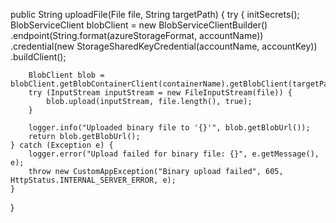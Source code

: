 public String uploadFile(File file, String targetPath) {
    try {
        initSecrets();
        BlobServiceClient blobClient = new BlobServiceClientBuilder()
                .endpoint(String.format(azureStorageFormat, accountName))
                .credential(new StorageSharedKeyCredential(accountName, accountKey))
                .buildClient();

        BlobClient blob = blobClient.getBlobContainerClient(containerName).getBlobClient(targetPath);
        try (InputStream inputStream = new FileInputStream(file)) {
            blob.upload(inputStream, file.length(), true);
        }

        logger.info("Uploaded binary file to '{}'", blob.getBlobUrl());
        return blob.getBlobUrl();
    } catch (Exception e) {
        logger.error("Upload failed for binary file: {}", e.getMessage(), e);
        throw new CustomAppException("Binary upload failed", 605, HttpStatus.INTERNAL_SERVER_ERROR, e);
    }
}
